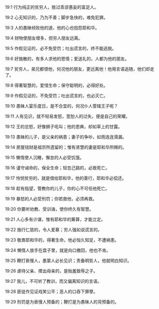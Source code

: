 <a id="1"></a>19:1  行为纯正的贫穷人，胜过乖谬愚妄的富足人。  

<a id="2"></a>19:2  心无知识的，乃为不善；脚步急快的，难免犯罪。  

<a id="3"></a>19:3  人的愚昧倾败他的道，他的心也抱怨耶和华。  

<a id="4"></a>19:4  财物使朋友增多，但穷人朋友远离。  

<a id="5"></a>19:5  作假见证的，必不免受罚；吐出谎言的，终不能逃脱。  

<a id="6"></a>19:6  好施散的，有多人求他的恩情；爱送礼的，人都为他的朋友。  

<a id="7"></a>19:7  贫穷人，弟兄都恨他，何况他的朋友，更远离他！他用言语追随，他们却走了。  

<a id="8"></a>19:8  得著智慧的，爱惜生命；保守聪明的，必得好处。  

<a id="9"></a>19:9  作假见证的，不免受罚；吐出谎言的，也必灭亡。  

<a id="10"></a>19:10  愚昧人宴乐度日，是不合宜的，何况仆人管辖王子呢？  

<a id="11"></a>19:11  人有见识，就不轻易发怒，宽恕人的过失，便是自己的荣耀。  

<a id="12"></a>19:12  王的忿怒，好像狮子吼叫；他的恩典，却如草上的甘露。  

<a id="13"></a>19:13  愚昧的儿子，是父亲的祸患；妻子的争吵，如雨连连滴漏。  

<a id="14"></a>19:14  房屋钱财是祖宗所遗留的；惟有贤慧的妻是耶和华所赐的。  

<a id="15"></a>19:15  懒惰使人沉睡，懈怠的人必受饥饿。  

<a id="16"></a>19:16  谨守诫命的，保全生命；轻忽己路的，必致死亡。  

<a id="17"></a>19:17  怜悯贫穷的，就是借给耶和华，他的善行，耶和华必偿还。  

<a id="18"></a>19:18  趁有指望，管教你的儿子，你的心不可任他死亡。  

<a id="19"></a>19:19  暴怒的人必受刑罚；你若救他，必须再救。  

<a id="20"></a>19:20  你要听劝教、受训诲，使你终久有智慧。  

<a id="21"></a>19:21  人心多有计谋，惟有耶和华的筹算，才能立定。  

<a id="22"></a>19:22  施行仁慈的，令人爱慕；穷人强如说谎言的。  

<a id="23"></a>19:23  敬畏耶和华的，得著生命，他必恒久知足，不遭祸患。  

<a id="24"></a>19:24  懒惰人放手在盘子里，就是向口撤回，他也不肯。  

<a id="25"></a>19:25  鞭打亵慢人，愚蒙人必长见识；责备明哲人，他就明白知识。  

<a id="26"></a>19:26  虐待父亲、撵出母亲的，是贻羞致辱之子。  

<a id="27"></a>19:27  我儿，不可听了教训，而又偏离知识的言语。  

<a id="28"></a>19:28  匪徒作见证戏笑公平；恶人的口吞下罪孽。  

<a id="29"></a>19:29  刑罚是为亵慢人预备的；鞭打是为愚昧人的背预备的。  
